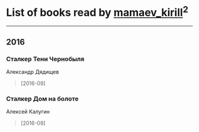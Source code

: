 # List of books read by [mamaev_kirill](http://vk.com/id18936412)<sup>2</sup>
---

## 2016

### Сталкер Тени Чернобыля
Александр Дядищев
> [2016-09] 


### Сталкер Дом на болоте
Алексей Калугин
> [2016-09] 




